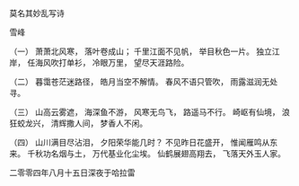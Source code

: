 莫名其妙乱写诗

雪峰


（一）
萧萧北风寒，
落叶卷成山；
千里江面不见帆，
举目秋色一片。
独立江岸，
任海风吹打单衫，
冷眼万里，
望尽天涯路险。


（二）
暮霭苍茫迷路径，
皓月当空不解情。
春风不语只管吹，
雨露滋润无处寻。


（三）
山高云雾遮，
海深鱼不游，
风寒无鸟飞，
路遥马不行。
崎岖有仙境，
浪狂蛟龙兴，
清辉撒人间，
梦香人不闲。


（四）
山川满目尽沾泪，
夕阳荣华能几时？
不见昨日花盛开，
惟闻雁鸣从东来。
千秋功名烟与土，
万代基业化尘埃。
仙鹤展翅高翔去，
飞落天外玉人家。

二零零四年八月十五日深夜于哈拉雷



